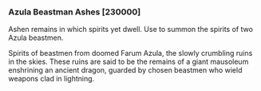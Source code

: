 ### Azula Beastman Ashes [230000]

Ashen remains in which spirits yet dwell. Use to summon the spirits of two Azula beastmen.

Spirits of beastmen from doomed Farum Azula, the slowly crumbling ruins in the skies. These ruins are said to be the remains of a giant mausoleum enshrining an ancient dragon, guarded by chosen beastmen who wield weapons clad in lightning.